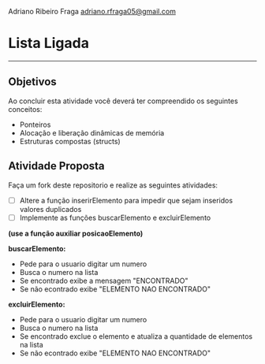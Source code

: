 Adriano Ribeiro Fraga
adriano.rfraga05@gmail.com

# Lista Ligada
---

## Objetivos

Ao concluir esta atividade você deverá ter compreendido os seguintes conceitos:
* Ponteiros 
* Alocação e liberação dinâmicas de memória
* Estruturas compostas (structs)


## Atividade Proposta

Faça um fork deste repositorio e realize as seguintes atividades: 

- [ ] Altere a função inserirElemento para impedir que sejam inseridos valores duplicados
- [ ] Implemente as funções buscarElemento e excluirElemento

**(use a função auxiliar posicaoElemento)**

**buscarElemento:**
* Pede para o usuario digitar um numero
* Busca o numero na lista
* Se encontrado exibe a mensagem  "ENCONTRADO"
* Se não econtrado exibe "ELEMENTO NAO ENCONTRADO"  


**excluirElemento:**
* Pede para o usuario digitar um numero
* Busca o numero na lista
* Se encontrado exclue o elemento e atualiza a quantidade de elementos na lista
* Se não econtrado exibe "ELEMENTO NAO ENCONTRADO" 

